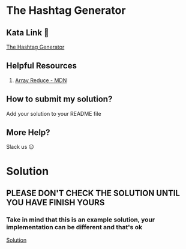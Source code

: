 # The Hashtag Generator

## Kata Link 🥋

[The Hashtag Generator](https://www.codewars.com/kata/52449b062fb80683ec000024)

## Helpful Resources

1. [Array Reduce - MDN](https://developer.mozilla.org/es/docs/Web/JavaScript/Reference/Global_Objects/Array/Reduce)

## How to submit my solution?

Add your solution to your README file

## More Help?

Slack us 😉

# Solution

## PLEASE DON'T CHECK THE SOLUTION UNTIL YOU HAVE FINISH YOURS

### Take in mind that this is an example solution, your implementation can be different and that's ok

[Solution](../sol)
